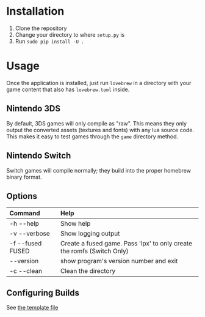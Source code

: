 # Installation
1. Clone the repository
2. Change your directory to where `setup.py` is
3. Run `sudo pip install -U .`

# Usage

Once the application is installed, just run `lovebrew` in a directory with your game content that also has `lovebrew.toml` inside.

## Nintendo 3DS
By default, 3DS games will only compile as "raw". This means they only output the converted assets (textures and fonts) with any lua source code. This makes it easy to test games through the `game` directory method.

## Nintendo Switch
Switch games will compile normally; they build into the proper homebrew binary format.

## Options
| Command | Help |
|:--------|:-----|
| -h --help | Show help | 
| -v --verbose | Show logging output |
| -f --fused FUSED | Create a fused game. Pass 'lpx' to only create the romfs (Switch Only) | 
| --version | show program's version number and exit |
| -c --clean | Clean the directory |

## Configuring Builds
See [the template file](lovebrew.toml)
